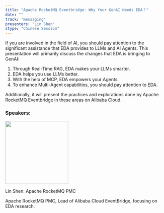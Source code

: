 ```yaml
---
title: "Apache RocketMQ Eventbridge: Why Your GenAI Needs EDA？"
date: ""
track: "messaging"
presenters: "Lin Shen"
stype: "Chinese Session"
--- 
```


If you are involved in the field of AI, you should pay attention to the significant assistance that EDA provides to LLMs and AI Agents. This presentation will primarily discuss the changes that EDA is bringing to GenAI:

1. Through Real-Time RAG, EDA makes your LLMs smarter.
2. EDA helps you use LLMs better.
3. With the help of MCP, EDA empowers your Agents.
4. To enhance Multi-Agent capabilities, you should pay attention to EDA.

Additionally, it will present the practices and explorations done by Apache RocketMQ Eventbridge in these areas on Alibaba Cloud.

### Speakers:


<img src="https://sessionize.com/image/d767-400o400o1-GDcfWFXy2nx3iSwf9Qd5M1.png" width="200" /><br/>

Lin Shen: Apache RocketMQ PMC

Apache RocketMQ PMC,  Lead of Alibaba Cloud EventBridge, focusing on EDA research.

